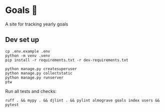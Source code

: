 # Goals 🎯

A site for tracking yearly goals 

## Dev set up

```
cp .env.example .env
python -m venv .venv
pip install -r requirements.txt -r dev-requirements.txt
```

```
python manage.py createsuperuser
python manage.py collectstatic
python manage.py runserver
ptw
```

Run all tests and checks:

```
ruff . && mypy . && djlint . && pylint almograve goals index users && pytest
```


